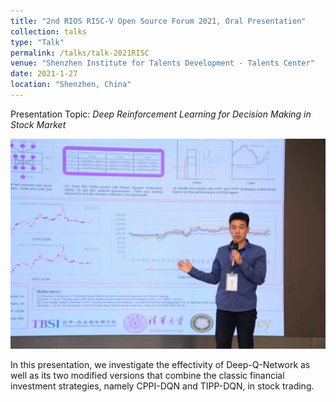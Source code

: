 ```yaml
---
title: "2nd RIOS RISC-V Open Source Forum 2021, Oral Presentation"
collection: talks
type: "Talk"
permalink: /talks/talk-2021RISC
venue: "Shenzhen Institute for Talents Development - Talents Center"
date: 2021-1-27
location: "Shenzhen, China"
---
```


[//]: # ([More information here]&#40;http://exampleurl.com&#41;)

Presentation Topic: _Deep Reinforcement Learning for Decision Making in Stock Market_

![RISC-V.jpg](/images/RISC-V.jpg "Talk in the 2nd RISC-V, 2021")

In this presentation, we investigate the effectivity of Deep-Q-Network as well as its two modified versions that combine the classic financial investment strategies, namely CPPI-DQN and TIPP-DQN, in stock trading.
